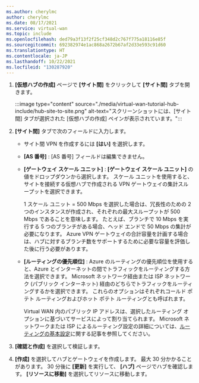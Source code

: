 ```yaml
---
ms.author: cherylmc
author: cherylmc
ms.date: 08/17/2021
ms.service: virtual-wan
ms.topic: include
ms.openlocfilehash: ded79a3f13f2f25cf348d2c767f775a18116e85f
ms.sourcegitcommit: 692382974e1ac868a2672b67af2d33e593c91d60
ms.translationtype: HT
ms.contentlocale: ja-JP
ms.lasthandoff: 10/22/2021
ms.locfileid: "130287920"
---
```

1. **[仮想ハブの作成]** ページで **[サイト間]** をクリックして **[サイト間]** タブを開きます。

   :::image type="content" source="./media/virtual-wan-tutorial-hub-include/hub-site-to-site.png" alt-text="スクリーンショットには、[サイト間] タブが選択された [仮想ハブの作成] ペインが表示されています。":::

1. **[サイト間]** タブで次のフィールドに入力します。

   * サイト間 VPN を作成するには **[はい]** を選択します。
   * **[AS 番号]** : [AS 番号] フィールドは編集できません。
   * **[ゲートウェイ スケール ユニット]** : **[ゲートウェイ スケール ユニット]** の値をドロップダウンから選択します。 スケール ユニットを使用すると、サイトを接続する仮想ハブで作成される VPN ゲートウェイの集計スループットを選択できます。 

     1 スケール ユニット = 500 Mbps を選択した場合は、冗長性のための 2 つのインスタンスが作成され、それぞれの最大スループットが 500 Mbps であることを意味します。 たとえば、ブランチで 10 Mbps を実行する 5 つのブランチがある場合、ヘッド エンドで 50 Mbps の集計が必要になります。 Azure VPN ゲートウェイの合計容量を計画する場合は、ハブに対するブランチ数をサポートするために必要な容量を評価した後に行う必要があります。
   * **[ルーティングの優先順位]** : Azure のルーティングの優先順位を使用すると、Azure とインターネットの間でトラフィックをルーティングする方法を選択できます。 Microsoft ネットワーク経由または ISP ネットワーク (パブリック インターネット) 経由のどちらでトラフィックをルーティングするかを選択できます。 これらのオプションはそれぞれコールド ポテト ルーティングおよびホット ポテト ルーティングとも呼ばれます。 

     Virtual WAN 内のパブリック IP アドレスは、選択したルーティング オプションに基づいてサービスによって割り当てられます。 Microsoft ネットワークまたは ISP によるルーティング設定の詳細については、[ルーティングの基本設定](../articles/virtual-network/ip-services/routing-preference-overview.md)に関する記事を参照してください。
1. **[確認と作成]** を選択して検証します。
1. **[作成]** を選択してハブとゲートウェイを作成します。 最大 30 分かかることがあります。 30 分後に **[更新]** を実行して、 **[ハブ]** ページでハブを確認します。 **[リソースに移動]** を選択してリソースに移動します。